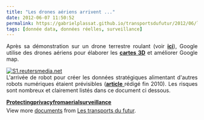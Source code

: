 ```yaml
---
title: "Les drones aériens arrivent ..."
date: 2012-06-07 11:50:52
permalink: https://gabrielplassat.github.io/transportsdufutur/2012/06/les-drones-aeriens-arrivent.html
tags: [donnée data, données réelles, surveillance]
---
```


<p style="text-align: justify">Après sa démonstration sur un drone terrestre roulant (voir <a href="https://gabrielplassat.github.io/transportsdufutur/2012/06/en-supprimant-le-conducteur-la-voiture-autonome-change-profondement-le-secteur-des-mobilites.html" target="_blank"><strong>ici</strong></a>), Google utilise des drones aériens pour élaborer les <a href="http://www.reuters.com/article/2012/06/06/us-google-maps-idUSBRE85516020120606" target="_blank"><strong>cartes 3D</strong></a> et améliorer Google map.</p> <p style="text-align: justify"><a class="asset-img-link" href="https://gabrielplassat.github.io/transportsdufutur/wp-content/uploads/sites/6/old/6a0120a66d2ad4970b0176151d9fe1970c-pi.jpg"><img alt="S1.reutersmedia.net" class="asset  asset-image at-xid-6a0120a66d2ad4970b0176151d9fe1970c" src="/wp-content/uploads/sites/6/old/6a0120a66d2ad4970b0176151d9fe1970c-500wi.jpg" style="margin-left: auto;margin-right: auto" title="S1.reutersmedia.net" /></a><br />L'arrivée de robot pour créer les données stratégiques alimentant d'autres robots numériques étaient prévisibles (<a href="https://gabrielplassat.github.io/transportsdufutur/2010/09/metanote-tdf-7-la-donnee-enjeu-strategique-des-mobilites-multimodales-quelles-perspectives.html" target="_blank"><strong>article</strong> </a>rédigé fin 2010). Les risques sont nombreux et clairement listés dans ce document ci dessous. </p>  <!--more-->   <div id="__ss_13233697" style="width: 477px"><strong style="margin: 12px 0 4px"><a href="http://www.slideshare.net/transportsdufutur/protectingprivacyfromaerialsurveillance" title="Protectingprivacyfromaerialsurveillance">Protectingprivacyfromaerialsurveillance</a></strong>         <div style="padding: 5px 0 12px">View more <a href="http://www.slideshare.net/">documents</a> from <a href="http://www.slideshare.net/transportsdufutur">Les transports du futur</a>.</div> </div>
